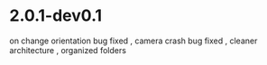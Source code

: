# 2.0.1-dev0.1
on change orientation bug fixed , camera crash bug fixed , cleaner architecture , organized folders
